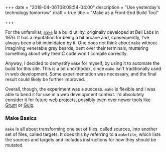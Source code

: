 +++
date = "2018-04-06T08:08:54-04:00"
description = "Use yesterday's technology tomorrow"
draft = true
title = "Make as a Front-End Build Tool"

+++

For the unfamiliar, [`make`](https://www.gnu.org/software/make/) is a build utility, originally developed at Bell Labs in 1976. It has a reputation for being a bit arcane and, consequently, I've always been a bit intimidated by it. One does not think about `make` without imagining venerable grey beards, bent over their terminals, muttering something about why their C code won't compile correctly.

Anyway, I decided to demystify `make` for myself, by using it to automate the build for this site. This is a bit unorthodox, since `make` isn't traditionally used in web development. Some experimentation was necessary, and the final result could likely be further improved.

Overall, though, the experiment was a success. `make` is flexible and I was able to bend it for use in a web development context. I'd absolutely consider it for future web projects, possibly even over newer tools like [Grunt](https://gruntjs.com/) or [Gulp](https://gulpjs.com/).

### Make Basics

`make` is all about transforming one set of files, called sources, into another set of files, called targets. It does this by referring to a `makefile`, which lists the sources and targets and includes instructions for how they should be mutated.
